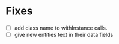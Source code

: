 # Fixes

- [ ] add class name to withInstance calls.
- [ ] give new entities text in their data fields
